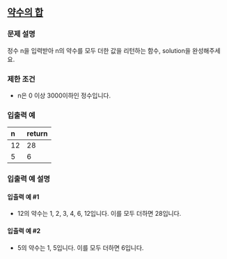 ## [약수의 합](https://programmers.co.kr/learn/courses/30/lessons/12928?language=javascript)
### 문제 설명
정수 n을 입력받아 n의 약수를 모두 더한 값을 리턴하는 함수, solution을 완성해주세요.

### 제한 조건
- n은 0 이상 3000이하인 정수입니다.

### 입출력 예

|n|return|
|:--|:--|
|12|28|
|5|6|

### 입출력 예 설명
#### 입출력 예 #1
- 12의 약수는 1, 2, 3, 4, 6, 12입니다. 이를 모두 더하면 28입니다.

#### 입출력 예 #2
- 5의 약수는 1, 5입니다. 이를 모두 더하면 6입니다.
